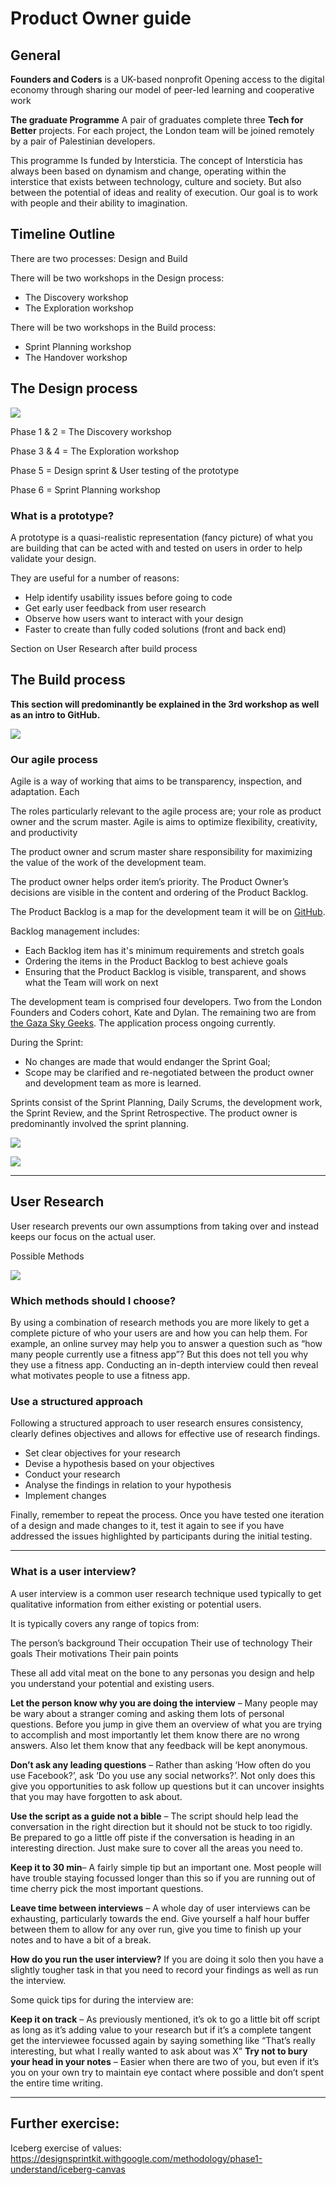 # Product Owner guide

## General

**Founders and Coders** is a UK-based nonprofit
Opening access to the digital economy through sharing our model of peer-led learning and cooperative work

**The graduate Programme**
A pair of graduates complete three **Tech for Better** projects. For each project, the London team will be joined remotely by a pair of Palestinian developers. 

This programme Is funded by Intersticia. The concept of Intersticia has always been based on dynamism and change, operating within the interstice that exists between technology, culture and society.  But also between the potential of ideas and reality of execution.  Our goal is to work with people and their ability to imagination.

## Timeline Outline

There are two processes: Design and Build

There will be two workshops in the Design process:
- The Discovery workshop
- The Exploration workshop

There will be two workshops in the Build process:
- Sprint Planning workshop
- The Handover workshop


## The Design process

![](https://i.imgur.com/n54yqwl.png)

Phase 1 & 2 = The Discovery workshop

Phase 3 & 4 = The Exploration workshop

Phase 5 = Design sprint & User testing of the prototype 

Phase 6 = Sprint Planning workshop


### What is a prototype?
A prototype is a quasi-realistic representation (fancy picture) of what you are building that can be acted with and tested on users in order to help validate your design.

They are useful for a number of reasons:

- Help identify usability issues before going to code
- Get early user feedback from user research
- Observe how users want to interact with your design
- Faster to create than fully coded solutions (front and back end)

Section on User Research after build process

## The Build process

**This section will predominantly be explained in the 3rd workshop as well as an intro to GitHub.** 

![](https://i.imgur.com/ml72OAP.png)



### Our agile process 


Agile is a way of working that aims to be transparency, inspection, and adaptation. Each 

The roles particularly relevant to the agile process are; your role as product owner and the scrum master. Agile is aims to optimize flexibility, creativity, and productivity

The product owner and scrum master share responsibility for maximizing the value of the work of the development team. 

The product owner helps order item’s priority. The Product Owner’s decisions are visible in the content and ordering of the Product Backlog. 



The Product Backlog is a map for the development team it will be on [GitHub](https://github.com/). 

Backlog management includes:
- Each Backlog item has it's minimum requirements and stretch goals
- Ordering the items in the Product Backlog to best achieve goals
- Ensuring that the Product Backlog is visible, transparent, and shows what the Team will work on next


The development team is comprised four developers. Two from the London Founders and Coders cohort, Kate and Dylan. The remaining two are from [the Gaza Sky Geeks](https://gazaskygeeks.com/about-us/). The application process ongoing currently.

During the Sprint:
- No changes are made that would endanger the Sprint Goal;
- Scope may be clarified and re-negotiated between the product owner and development team as more is learned.

Sprints consist of the Sprint Planning, Daily Scrums, the development work, the Sprint Review, and the Sprint Retrospective. The product owner is predominantly involved the sprint planning.

![](https://i.imgur.com/fXPDRor.png)


![](https://i.imgur.com/gsjQUAC.png)




---
## User Research 

User research prevents our own assumptions from taking over and instead keeps our focus on the actual user.


Possible Methods


![](https://i.imgur.com/5fWbm26.png)

### Which methods should I choose?
By using a combination of research methods you are more likely to get a complete picture of who your users are and how you can help them. For example, an online survey may help you to answer a question such as “how many people currently use a fitness app”? But this does not tell you why they use a fitness app. Conducting an in-depth interview could then reveal what motivates people to use a fitness app.

### Use a structured approach
Following a structured approach to user research ensures consistency, clearly defines objectives and allows for effective use of research findings.

- Set clear objectives for your research
- Devise a hypothesis based on your objectives
- Conduct your research
- Analyse the findings in relation to your hypothesis
- Implement changes

Finally, remember to repeat the process. Once you have tested one iteration of a design and made changes to it, test it again to see if you have addressed the issues highlighted by participants during the initial testing.

---

### What is a user interview?
A user interview is a common user research technique used typically to get qualitative information from either existing or potential users.

It is typically covers any range of topics from:

The person’s background
Their occupation
Their use of technology
Their goals
Their motivations
Their pain points

These all add vital meat on the bone to any personas you design and help you understand your potential and existing users.


**Let the person know why you are doing the interview** – Many people may be wary about a stranger coming and asking them lots of personal questions. Before you jump in give them an overview of what you are trying to accomplish and most importantly let them know there are no wrong answers. Also let them know that any feedback will be kept anonymous.

**Don’t ask any leading questions** – Rather than asking ‘How often do you use Facebook?’, ask ‘Do you use any social networks?’. Not only does this give you opportunities to ask follow up questions but it can uncover insights that you may have forgotten to ask about.

**Use the script as a guide not a bible** – The script should help lead the conversation in the right direction but it should not be stuck to too rigidly. Be prepared to go a little off piste if the conversation is heading in an interesting direction. Just make sure to cover all the areas you need to.

**Keep it to 30 min**– A fairly simple tip but an important one. Most people will have trouble staying focussed longer than this so if you are running out of time cherry pick the most important questions.

**Leave time between interviews** – A whole day of user interviews can be exhausting, particularly towards the end. Give yourself a half hour buffer between them to allow for any over run, give you time to finish up your notes and to have a bit of a break.

**How do you run the user interview?**
If you are doing it solo then you have a slightly tougher task in that you need to record your findings as well as run the interview. 
 

Some quick tips for during the interview are:

**Keep it on track** – As previously mentioned, it’s ok to go a little bit off script as long as it’s adding value to your research but if it’s a complete tangent get the interviewee focussed again by saying something like “That’s really interesting, but what I really wanted to ask about was X”
**Try not to bury your head in your notes** – Easier when there are two of you, but even if it’s you on your own try to maintain eye contact where possible and don’t spent the entire time writing.

---

## Further exercise:

Iceberg exercise of values:  
https://designsprintkit.withgoogle.com/methodology/phase1-understand/iceberg-canvas
